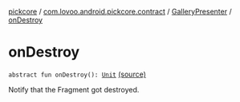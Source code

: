 [pickcore](../../index.md) / [com.lovoo.android.pickcore.contract](../index.md) / [GalleryPresenter](index.md) / [onDestroy](./on-destroy.md)

# onDestroy

`abstract fun onDestroy(): `[`Unit`](https://kotlinlang.org/api/latest/jvm/stdlib/kotlin/-unit/index.html) [(source)](https://github.com/lovoo/android-pickpic/blob/master/pickcore/src/main/kotlin/com/lovoo/android/pickcore/contract/GalleryPresenter.kt#L30)

Notify that the Fragment got destroyed.

